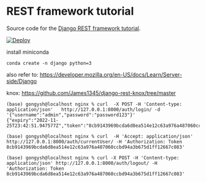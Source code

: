 # REST framework tutorial

Source code for the [Django REST framework tutorial][tut].

[tut]: http://www.django-rest-framework.org/tutorial/1-serialization

[![Deploy](https://www.herokucdn.com/deploy/button.svg)](https://heroku.com/deploy)


[miniconda]: https://docs.conda.io/projects/conda/en/latest/user-guide/install/macos.html
install miniconda

```
conda create -n django python=3

```

also refer to:
https://developer.mozilla.org/en-US/docs/Learn/Server-side/Django

knox: https://github.com/James1345/django-rest-knox/tree/master
```
(base) gongysh@localhost nginx % curl  -X POST -H 'Content-type: application/json'   http://127.0.0.1:8000/auth/login/ -d '{"username":"admin","password":"password123"}'
{"expiry":"2022-11-25T23:42:51.947577Z","token":"8cb9143969bcda6d8ea514e12c63a976a487060ccbd94a3b675d1ff12667c083"}%

(base) gongysh@localhost nginx % curl  -H 'Accept: application/json' http://127.0.0.1:8000/auth/currentUser/ -H 'Authorization: Token 8cb9143969bcda6d8ea514e12c63a976a487060ccbd94a3b675d1ff12667c083'

(base) gongysh@localhost nginx % curl -X POST -H 'Content-type: application/json' http://127.0.0.1:8000/auth/logout/ -H 'Authorization: Token 8cb9143969bcda6d8ea514e12c63a976a487060ccbd94a3b675d1ff12667c083'


```